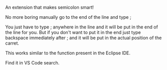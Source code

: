 An extension that makes semicolon smart!

No more boring manually go to the end of the line and type ;

You just have to type ; anywhere in the line and it will be put in the end of the line for you. But if you don't want to put it in the end just type backspace immediately after ; and it will be put in the actual position of the carret.

This works similar to the function present in the Eclipse IDE.

Find it in VS Code search.





